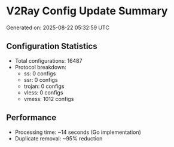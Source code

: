 # V2Ray Config Update Summary
Generated on: 2025-08-22 05:32:59 UTC

## Configuration Statistics
- Total configurations: 16487
- Protocol breakdown:
  - ss: 0 configs
  - ssr: 0 configs
  - trojan: 0 configs
  - vless: 0 configs
  - vmess: 1012 configs

## Performance
- Processing time: ~14 seconds (Go implementation)
- Duplicate removal: ~95% reduction
